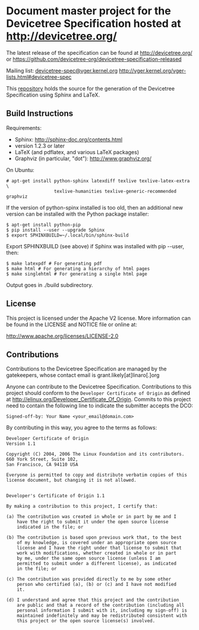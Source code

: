 # Document master project for the Devicetree Specification hosted at http://devicetree.org/ #

The latest release of the specification can be found at http://devicetree.org/ or https://github.com/devicetree-org/devicetree-specification-released

Mailing list:
   devicetree-spec@vger.kernel.org
   http://vger.kernel.org/vger-lists.html#devicetree-spec

This [repository](https://github.com/devicetree-org/devicetree-specification) holds the source for the generation of the Devicetree Specification using Sphinx and LaTeX. 

## Build Instructions ##

Requirements:
* Sphinx: http://sphinx-doc.org/contents.html
 * version 1.2.3 or later
* LaTeX (and pdflatex, and various LaTeX packages)
* Graphviz (in particular, "dot"): http://www.graphviz.org/

On Ubuntu:

```
# apt-get install python-sphinx latexdiff texlive texlive-latex-extra \
                  texlive-humanities texlive-generic-recommended graphviz
```

If the version of python-spinx installed is too old, then an additional
new version can be installed with the Python package installer:

```
$ apt-get install python-pip
$ pip install --user --upgrade Sphinx
$ export SPHINXBUILD=~/.local/bin/sphinx-build
```

Export SPHINXBUILD (see above) if Sphinx was installed with pip --user, then:

```
$ make latexpdf # For generating pdf
$ make html # For generating a hierarchy of html pages
$ make singlehtml # For generating a single html page
```

Output goes in ./build subdirectory.

## License ##
This project is licensed under the Apache V2 license. More information can be found 
in the LICENSE and NOTICE file or online at:

http://www.apache.org/licenses/LICENSE-2.0

## Contributions ##
Contributions to the Devicetree Specification are managed by the gatekeepers, whose contact email is grant.likely[at]linaro[.]org

Anyone can contribute to the Devicetree Specification. Contributions to this project should conform 
to the `Developer Certificate of Origin` as defined at http://elinux.org/Developer_Certificate_Of_Origin. 
Commits to this project need to contain the following line to indicate the submitter accepts the DCO:
```
Signed-off-by: Your Name <your_email@domain.com>
```
By contributing in this way, you agree to the terms as follows:
```
Developer Certificate of Origin
Version 1.1

Copyright (C) 2004, 2006 The Linux Foundation and its contributors.
660 York Street, Suite 102,
San Francisco, CA 94110 USA

Everyone is permitted to copy and distribute verbatim copies of this
license document, but changing it is not allowed.


Developer's Certificate of Origin 1.1

By making a contribution to this project, I certify that:

(a) The contribution was created in whole or in part by me and I
    have the right to submit it under the open source license
    indicated in the file; or

(b) The contribution is based upon previous work that, to the best
    of my knowledge, is covered under an appropriate open source
    license and I have the right under that license to submit that
    work with modifications, whether created in whole or in part
    by me, under the same open source license (unless I am
    permitted to submit under a different license), as indicated
    in the file; or

(c) The contribution was provided directly to me by some other
    person who certified (a), (b) or (c) and I have not modified
    it.

(d) I understand and agree that this project and the contribution
    are public and that a record of the contribution (including all
    personal information I submit with it, including my sign-off) is
    maintained indefinitely and may be redistributed consistent with
    this project or the open source license(s) involved.
```

